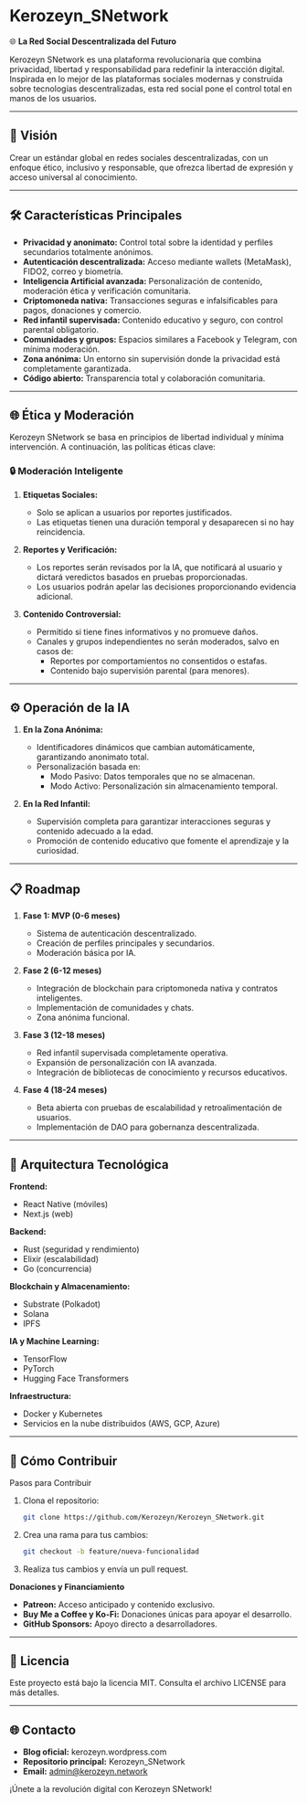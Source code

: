 # Kerozeyn_SNetwork

🌐 **La Red Social Descentralizada del Futuro**

Kerozeyn SNetwork es una plataforma revolucionaria que combina privacidad, libertad y responsabilidad para redefinir la interacción digital. Inspirada en lo mejor de las plataformas sociales modernas y construida sobre tecnologías descentralizadas, esta red social pone el control total en manos de los usuarios.

---

## 🚀 Visión

Crear un estándar global en redes sociales descentralizadas, con un enfoque ético, inclusivo y responsable, que ofrezca libertad de expresión y acceso universal al conocimiento.

---

## 🛠️ Características Principales

- **Privacidad y anonimato:** Control total sobre la identidad y perfiles secundarios totalmente anónimos.
- **Autenticación descentralizada:** Acceso mediante wallets (MetaMask), FIDO2, correo y biometría.
- **Inteligencia Artificial avanzada:** Personalización de contenido, moderación ética y verificación comunitaria.
- **Criptomoneda nativa:** Transacciones seguras e infalsificables para pagos, donaciones y comercio.
- **Red infantil supervisada:** Contenido educativo y seguro, con control parental obligatorio.
- **Comunidades y grupos:** Espacios similares a Facebook y Telegram, con mínima moderación.
- **Zona anónima:** Un entorno sin supervisión donde la privacidad está completamente garantizada.
- **Código abierto:** Transparencia total y colaboración comunitaria.

---

## 🌐 Ética y Moderación

Kerozeyn SNetwork se basa en principios de libertad individual y mínima intervención. A continuación, las políticas éticas clave:

### 🔒 Moderación Inteligente

1. **Etiquetas Sociales:**
   - Solo se aplican a usuarios por reportes justificados.
   - Las etiquetas tienen una duración temporal y desaparecen si no hay reincidencia.

2. **Reportes y Verificación:**
   - Los reportes serán revisados por la IA, que notificará al usuario y dictará veredictos basados en pruebas proporcionadas.
   - Los usuarios podrán apelar las decisiones proporcionando evidencia adicional.

3. **Contenido Controversial:**
   - Permitido si tiene fines informativos y no promueve daños.
   - Canales y grupos independientes no serán moderados, salvo en casos de:
     - Reportes por comportamientos no consentidos o estafas.
     - Contenido bajo supervisión parental (para menores).

---

## ⚙️ Operación de la IA

1. **En la Zona Anónima:**
   - Identificadores dinámicos que cambian automáticamente, garantizando anonimato total.
   - Personalización basada en:
     - Modo Pasivo: Datos temporales que no se almacenan.
     - Modo Activo: Personalización sin almacenamiento temporal.

2. **En la Red Infantil:**
   - Supervisión completa para garantizar interacciones seguras y contenido adecuado a la edad.
   - Promoción de contenido educativo que fomente el aprendizaje y la curiosidad.

---

## 📋 Roadmap

1. **Fase 1: MVP (0-6 meses)**
   - Sistema de autenticación descentralizado.
   - Creación de perfiles principales y secundarios.
   - Moderación básica por IA.

2. **Fase 2 (6-12 meses)**
   - Integración de blockchain para criptomoneda nativa y contratos inteligentes.
   - Implementación de comunidades y chats.
   - Zona anónima funcional.

3. **Fase 3 (12-18 meses)**
   - Red infantil supervisada completamente operativa.
   - Expansión de personalización con IA avanzada.
   - Integración de bibliotecas de conocimiento y recursos educativos.

4. **Fase 4 (18-24 meses)**
   - Beta abierta con pruebas de escalabilidad y retroalimentación de usuarios.
   - Implementación de DAO para gobernanza descentralizada.

---

## 📐 Arquitectura Tecnológica

**Frontend:**
- React Native (móviles)
- Next.js (web)

**Backend:**
- Rust (seguridad y rendimiento)
- Elixir (escalabilidad)
- Go (concurrencia)

**Blockchain y Almacenamiento:**
- Substrate (Polkadot)
- Solana
- IPFS

**IA y Machine Learning:**
- TensorFlow
- PyTorch
- Hugging Face Transformers

**Infraestructura:**
- Docker y Kubernetes
- Servicios en la nube distribuidos (AWS, GCP, Azure)

---

## 🤝 Cómo Contribuir

Pasos para Contribuir

1. Clona el repositorio:
   ```bash
   git clone https://github.com/Kerozeyn/Kerozeyn_SNetwork.git
   ```

2. Crea una rama para tus cambios:
   ```bash
   git checkout -b feature/nueva-funcionalidad
   ```

3. Realiza tus cambios y envía un pull request.

**Donaciones y Financiamiento**

- **Patreon:** Acceso anticipado y contenido exclusivo.
- **Buy Me a Coffee y Ko-Fi:** Donaciones únicas para apoyar el desarrollo.
- **GitHub Sponsors:** Apoyo directo a desarrolladores.

---

## 📄 Licencia

Este proyecto está bajo la licencia MIT. Consulta el archivo LICENSE para más detalles.

---

## 🌐 Contacto

- **Blog oficial:** kerozeyn.wordpress.com
- **Repositorio principal:** Kerozeyn_SNetwork
- **Email:** admin@kerozeyn.network

¡Únete a la revolución digital con Kerozeyn SNetwork!
```